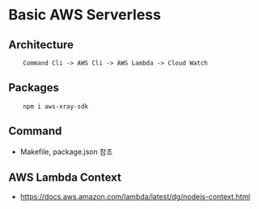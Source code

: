 # Basic AWS Serverless

## Architecture

```
    Command Cli -> AWS Cli -> AWS Lambda -> Cloud Watch
```

## Packages

```
    npm i aws-xray-sdk
```

## Command

- Makefile, package.json 참조

## AWS Lambda Context

- https://docs.aws.amazon.com/lambda/latest/dg/nodejs-context.html
